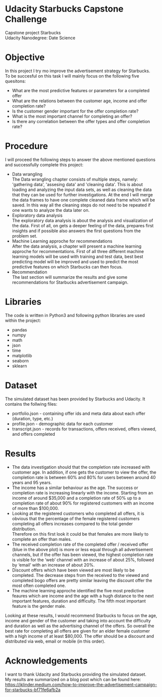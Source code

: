 # Udacity Starbucks Capstone Challenge
Capstone project Starbucks <br>
Udacity Nanodegree: Date Science

# Objective
In this project I try mo improve the advertisement strategy for Starbucks. <br>
To be succesful on this task I will mainly focus on the following five quesitons:
* What are the most predictive features or parameters for a completed offer
* What are the relations between the customer age, income and offer completion rate?
* Is the customer gender important for the offer completion rate?
* What is the most important channel for completing an offer?
* Is there any correlation between the offer types and offer completion rate?

# Procedure
I will proceed the following steps to answer the above mentioned questions and successfully complete this project:
* Data wrangling <br>
The Data wrangling chapter consists of multiple steps, namely: 'gathering data', 'assesing data' and 'cleaning data'. This is about loading and analyzing the input data sets, as well as cleaning the data that they can be used for further investigations. At the end I will merge the data frames to have one complete cleaned data frame which will be saved. In this way all the cleaning steps do not need to be repeated if one wants to analyze the data later on. 
* Exploratory data analysis <br>
The exploratory data analysis is about the analysis and visualization of the data. First of all, on gets a deeper feeling of the data, prepares first insights and if possible also answers the first questions from the problem set. 
* Machine Learning approche for recommendations <br>
After the data analysis, a chapter will present a machine learning approche for recommentations. First of all three different machine learning models will be used with training and test data, best best predicting model will be improved and used to predict the most predictive features on which Starbucks can then focus. 
* Recommendation <br>
The last section will summarize the results and give some recommendations for Starbucks advertisement campaign.

# Libraries
The code is written in Python3 and following python libraries are used within the project:
* pandas
* numpy
* math
* json
* time
* matplotlib
* seaborn
* sklearn


# Dataset
The simulated dataset has been provided by Starbucks and Udacity. 
It contains the follwing files:
* portfolio.json - containing offer ids and meta data about each offer (duration, type, etc.)
* profile.json - demographic data for each customer
* transcript.json - records for transactions, offers received, offers viewed, and offers completed


# Results
* The data investigation should that the completion rate increased with customer age. In addition, if one gets the customer to view the offer, the completion rate is between 60% and 80% for users between around 40 years and 95 years.
* The income has a similar behaviour as the age. The success or completion rate is increasing linearly with the income. Starting from an income of around $35,000 and a completion rate of 50% up to a completion rate of about 90% for registered customers with an income of more than $100,000.
* Looking at the registered customers who completed all offers, it is obvious that the percentage of the female registered customers completing all offers increases compared to the total gender distribution. <br>
Therefore on this first look it could be that females are more likely to complete an offer than males.
* The received completion rate of the completed offer / received offer (blue in the above plot) is more or less equal through all advertisement channels, but if the offer has been viewed, the highest completion rate is visible for the ‘web’ channel with an increase of about 25%, followed by ‘email’ with an increase of about 20%.
* Discount offers which have been viewed are most likely to be completed. The decrease steps from the received to the viewed and completed bogo offers are pretty similar leaving the discount offer the most often completed one.
* The machine learning approche identified the five most predictive feaures which are income and the age with a hugh distance to the next important features, duration and difficulty. The fifth most important feature is the gender male.

Looking at these results, I would recommend Starbucks to focus on the age, income and gender of the customer and taking into account the difficulty and duration as well as the advertising channel of the offers. So overall the best rate for completing all offers are given for an elder female customer with a high income of at least $80,000. The offer should be a discount and distributed via web, email or mobile (in this order).


# Acknowledgements
I want to thank Udacity and Starbucks providing the simulated dataset. <br>
My results are summarized on a blog post which can be found here: <br>
https://jklinder.medium.com/how-to-improve-the-advertisement-campaign-for-starbucks-bf71fe6afb2a
